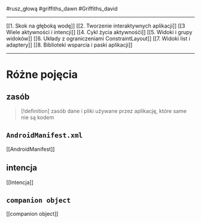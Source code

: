 #rusz_głową  #griffiths_dawn  #Griffiths_david 

---------
[[1. Skok na głęboką wodę]]
[[2. Tworzenie interaktywnych aplikacji]]
[[3 Wiele aktywności i intencji]]
[[4. Cykl życia aktywnośći]]
[[5. Widoki i grupy widoków]]
[[6. Układy z ograniczeniami ConstraintLayout]]
[[7. Widoki list i adaptery]]
[[8. Biblioteki wsparcia i paski aplikacji]]





-----

# Różne pojęcia

## zasób
>[!definition] zasób
> dane i pliki używane przez aplikację, które same nie są kodem


## `AndroidManifest.xml`
[[AndroidManifest]]

## intencja
[[Intencja]]

## `companion object`
[[companion object]]






